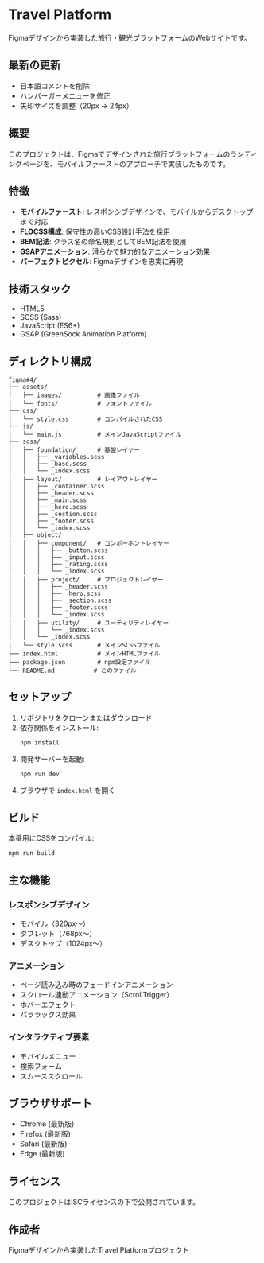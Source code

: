 # Travel Platform

Figmaデザインから実装した旅行・観光プラットフォームのWebサイトです。

## 最新の更新
- 日本語コメントを削除
- ハンバーガーメニューを修正
- 矢印サイズを調整（20px → 24px）

## 概要

このプロジェクトは、Figmaでデザインされた旅行プラットフォームのランディングページを、モバイルファーストのアプローチで実装したものです。

## 特徴

- **モバイルファースト**: レスポンシブデザインで、モバイルからデスクトップまで対応
- **FLOCSS構成**: 保守性の高いCSS設計手法を採用
- **BEM記法**: クラス名の命名規則としてBEM記法を使用
- **GSAPアニメーション**: 滑らかで魅力的なアニメーション効果
- **パーフェクトピクセル**: Figmaデザインを忠実に再現

## 技術スタック

- HTML5
- SCSS (Sass)
- JavaScript (ES6+)
- GSAP (GreenSock Animation Platform)

## ディレクトリ構成

```
figma#4/
├── assets/
│   ├── images/          # 画像ファイル
│   └── fonts/           # フォントファイル
├── css/
│   └── style.css        # コンパイルされたCSS
├── js/
│   └── main.js          # メインJavaScriptファイル
├── scss/
│   ├── foundation/      # 基盤レイヤー
│   │   ├── _variables.scss
│   │   ├── _base.scss
│   │   └── _index.scss
│   ├── layout/          # レイアウトレイヤー
│   │   ├── _container.scss
│   │   ├── _header.scss
│   │   ├── _main.scss
│   │   ├── _hero.scss
│   │   ├── _section.scss
│   │   ├── _footer.scss
│   │   └── _index.scss
│   ├── object/
│   │   ├── component/   # コンポーネントレイヤー
│   │   │   ├── _button.scss
│   │   │   ├── _input.scss
│   │   │   ├── _rating.scss
│   │   │   └── _index.scss
│   │   ├── project/     # プロジェクトレイヤー
│   │   │   ├── _header.scss
│   │   │   ├── _hero.scss
│   │   │   ├── _section.scss
│   │   │   ├── _footer.scss
│   │   │   └── _index.scss
│   │   ├── utility/     # ユーティリティレイヤー
│   │   │   └── _index.scss
│   │   └── _index.scss
│   └── style.scss       # メインSCSSファイル
├── index.html           # メインHTMLファイル
├── package.json         # npm設定ファイル
└── README.md           # このファイル
```

## セットアップ

1. リポジトリをクローンまたはダウンロード
2. 依存関係をインストール:
   ```bash
   npm install
   ```
3. 開発サーバーを起動:
   ```bash
   npm run dev
   ```
4. ブラウザで `index.html` を開く

## ビルド

本番用にCSSをコンパイル:
```bash
npm run build
```

## 主な機能

### レスポンシブデザイン
- モバイル（320px〜）
- タブレット（768px〜）
- デスクトップ（1024px〜）

### アニメーション
- ページ読み込み時のフェードインアニメーション
- スクロール連動アニメーション（ScrollTrigger）
- ホバーエフェクト
- パララックス効果

### インタラクティブ要素
- モバイルメニュー
- 検索フォーム
- スムーススクロール

## ブラウザサポート

- Chrome (最新版)
- Firefox (最新版)
- Safari (最新版)
- Edge (最新版)

## ライセンス

このプロジェクトはISCライセンスの下で公開されています。

## 作成者

Figmaデザインから実装したTravel Platformプロジェクト






